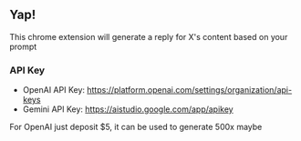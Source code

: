 ## Yap!

This chrome extension will generate a reply for X's content based on your prompt

### API Key
- OpenAI API Key: https://platform.openai.com/settings/organization/api-keys
- Gemini API Key: https://aistudio.google.com/app/apikey

For OpenAI just deposit $5, it can be used to generate 500x maybe
